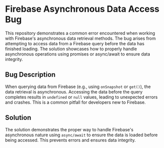 # Firebase Asynchronous Data Access Bug

This repository demonstrates a common error encountered when working with Firebase's asynchronous data retrieval methods.  The bug arises from attempting to access data from a Firebase query before the data has finished loading.  The solution showcases how to properly handle asynchronous operations using promises or async/await to ensure data integrity.

## Bug Description

When querying data from Firebase (e.g., using `onSnapshot` or `get()`), the data retrieval is asynchronous.  Accessing the data before the query completes results in `undefined` or `null` values, leading to unexpected errors and crashes.  This is a common pitfall for developers new to Firebase.

## Solution

The solution demonstrates the proper way to handle Firebase's asynchronous nature using `async/await` to ensure the data is loaded before being accessed.  This prevents errors and ensures data integrity.